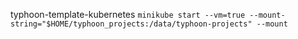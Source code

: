 typhoon-template-kubernetes
``
minikube start --vm=true --mount-string="$HOME/typhoon_projects:/data/typhoon-projects" --mount
``
